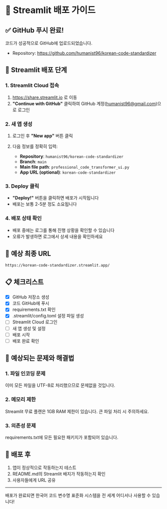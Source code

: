 # 🎈 Streamlit 배포 가이드

## ✅ GitHub 푸시 완료!
코드가 성공적으로 GitHub에 업로드되었습니다.
- Repository: https://github.com/humanist96/korean-code-standardizer

## 🚀 Streamlit 배포 단계

### 1. Streamlit Cloud 접속
1. https://share.streamlit.io 로 이동
2. **"Continue with GitHub"** 클릭하여 GitHub 계정(humanist96@gmail.com)으로 로그인

### 2. 새 앱 생성
1. 로그인 후 **"New app"** 버튼 클릭
2. 다음 정보를 정확히 입력:

   - **Repository**: `humanist96/korean-code-standardizer`
   - **Branch**: `main`
   - **Main file path**: `professional_code_transformer_ui.py`
   - **App URL (optional)**: `korean-code-standardizer`

### 3. Deploy 클릭
- **"Deploy!"** 버튼을 클릭하면 배포가 시작됩니다
- 배포는 보통 2-5분 정도 소요됩니다

### 4. 배포 상태 확인
- 배포 중에는 로그를 통해 진행 상황을 확인할 수 있습니다
- 오류가 발생하면 로그에서 상세 내용을 확인하세요

## 🔗 예상 최종 URL
```
https://korean-code-standardizer.streamlit.app/
```

## 📋 체크리스트
- [x] GitHub 저장소 생성
- [x] 코드 GitHub에 푸시
- [x] requirements.txt 확인
- [x] .streamlit/config.toml 설정 파일 생성
- [ ] Streamlit Cloud 로그인
- [ ] 새 앱 생성 및 설정
- [ ] 배포 시작
- [ ] 배포 완료 확인

## 🐛 예상되는 문제와 해결법

### 1. 파일 인코딩 문제
이미 모든 파일을 UTF-8로 처리했으므로 문제없을 것입니다.

### 2. 메모리 제한
Streamlit 무료 플랜은 1GB RAM 제한이 있습니다. 큰 파일 처리 시 주의하세요.

### 3. 의존성 문제
requirements.txt에 모든 필요한 패키지가 포함되어 있습니다.

## 🎉 배포 후

1. 앱이 정상적으로 작동하는지 테스트
2. README.md의 Streamlit 배지가 작동하는지 확인
3. 사용자들에게 URL 공유

---

배포가 완료되면 한국어 코드 변수명 표준화 시스템을 전 세계 어디서나 사용할 수 있습니다!